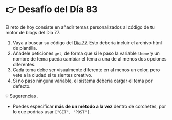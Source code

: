 # 👉 Desafío del Día 83

El reto de hoy consiste en añadir temas personalizados al código de tu motor de blogs del Día 77.


1. Vaya a buscar su código del [Día 77](../Dia-77/main.py). Esto debería incluir el archivo html de plantilla.
2. Añádele peticiones `get`, de forma que si le paso la variable `theme` y un nombre de tema pueda cambiar el tema a una de al menos dos opciones diferentes.
3. Cada tema debe ser visualmente diferente en al menos un color, pero vete a la ciudad si te sientes creativo.
4. Si no paso ninguna variable, el sistema debería cargar el tema por defecto.



<detalles> <sumario> 💡 Sugerencias </sumario>.

- Puedes especificar **más de un método a la vez** dentro de corchetes, por lo que podrías usar `["GET", "POST"]`.

</detalles>